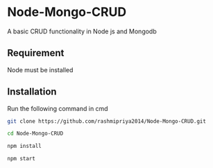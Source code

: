# Node-Mongo-CRUD
A basic CRUD functionality in Node js and Mongodb

## Requirement

Node must be installed 


## Installation

Run the following command in cmd

```bash
git clone https://github.com/rashmipriya2014/Node-Mongo-CRUD.git

cd Node-Mongo-CRUD

npm install

npm start

```



